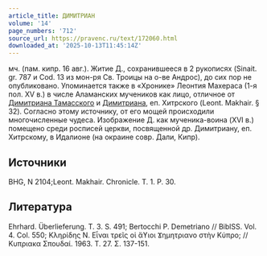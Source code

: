 ```yaml
---
article_title: ДИМИТРИАН
volume: '14'
page_numbers: '712'
source_url: https://pravenc.ru/text/172060.html
downloaded_at: '2025-10-13T11:45:14Z'
---
```


мч. (пам. кипр. 16 авг.). Житие Д., сохранившееся в 2 рукописях (Sinait. gr. 787 и Cod. 13 из мон-ря Св. Троицы на о-ве Андрос), до сих пор не опубликовано. Упоминается также в «Хронике» Леонтия Махераса (1-я пол. XV в.) в числе Аламанских мучеников как лицо, отличное от [Димитриана Тамасского](<https://pravenc.ru/text/Димитриана Тамасского.html>) и [Димитриана](https://pravenc.ru/text/Димитриана.html), еп. Хитрского (Leont. Makhair. § 32). Согласно этому источнику, от его мощей происходили многочисленные чудеса. Изображение Д. как мученика-воина (XVI в.) помещено среди росписей церкви, посвященной др. Димитриану, еп. Хитрскому, в Идалионе (на окраине совр. Дали, Кипр).

## Источники

BHG, N 2104;Leont. Makhair. Chronicle. T. 1. P. 30.

## Литература

Ehrhard. Überlieferung. T. 3. S. 491; Bertocchi P. Demetriano // BiblSS. Vol. 4. Col. 550; Κληρίδης Ν. Εἶναι τρεῖς οἱ ἅϒιοι Ϫημητριανο στὴν Κύπρο; // Κυπριακα Σπουδαί. 1963. T. 27. Σ. 137-151.
